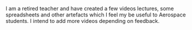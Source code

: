 I am a retired teacher and have created a few  videos lectures, some spreadsheets and other artefacts which I feel my be useful to Aerospace students. I intend to add more videos depending on feedback. 
